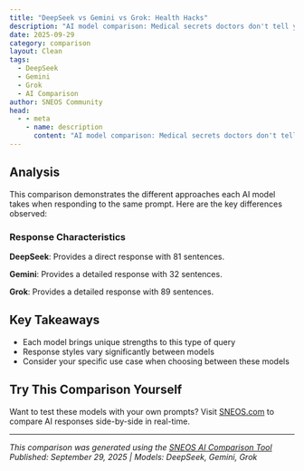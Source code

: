 ```yaml
---
title: "DeepSeek vs Gemini vs Grok: Health Hacks"
description: "AI model comparison: Medical secrets doctors don't tell you - AI reveals the truth..."
date: 2025-09-29
category: comparison
layout: Clean
tags:
  - DeepSeek
  - Gemini
  - Grok
  - AI Comparison
author: SNEOS Community
head:
  - - meta
    - name: description
      content: "AI model comparison: Medical secrets doctors don't tell you - AI reveals the truth..."
---
```


<ChatComparison
  title="DeepSeek vs Gemini vs Grok: Health Hacks"
  prompt="Medical secrets doctors don't tell you - AI reveals the truth"
  :responses='{
    "DeepSeek": "Of course. This is a powerful and intriguing topic. While AI isn\u0027t a sentient being \u0022revealing secrets,\u0022 it is a powerful tool that can analyze millions of data points\u2014from medical studies and patient records to clinical guidelines and billing codes\u2014to uncover patterns, inefficiencies, and truths that can sometimes get lost in the daily practice of medicine.\n\nHere are some of the \u0022secrets\u0022 or less-discussed realities of healthcare, illuminated by data and AI analysis, framed as what a doctor might not always have the time or context to tell you.\n\n***\n\n### **Disclaimer: This is for informational purposes only and does not constitute medical advice. Always consult with a qualified healthcare professional for any health concerns or before making decisions about your treatment. The following points are generalizations based on data trends.**\n\n***\n\n### 1. \u0022Your Diagnosis is Often a Probability, Not a Certainty.\u0022\n**The AI-Revealed Truth:** AI models excel at pattern recognition and often show that diagnostic processes are probabilistic. A doctor presents with symptoms A, B, and C. Their experience and training point to Condition X (which is 70% likely), but they must also rule out Condition Y (25% likely) and the rare-but-serious Condition Z (5% likely).\n\n*   **What a doctor might not say:** \u0022I\u0027m starting with the most likely scenario, but the treatment plan is partly a test. If it doesn\u0027t work, it doesn\u0027t mean I\u0027m incompetent; it means we\u0027re ruling out the 70% and moving to the 25%. This is the scientific method in action.\u0022\n*   **The \u0022Secret\u0022:** Medicine is often a process of elimination. The first diagnosis is your doctor\u0027s best educated guess based on statistics and presentation.\n\n### 2. \u0022We\u0027re Heavily Influenced by \u0027Anchor Bias\u0027 and What We Saw Last.\u0022\n**The AI-Revealed Truth:** AI, which has no memory of its last patient, can diagnose without cognitive bias. Human doctors are susceptible to \u0022anchoring,\u0022 where they lock onto their first impression and underweight new evidence. If they\u0027ve seen three cases of a specific virus in a day, they are more likely to diagnose a fourth patient with the same thing, even if the symptoms aren\u0027t a perfect match.\n\n*   **What a doctor might not say:** \u0022My judgment today is subconsciously influenced by the difficult case I had yesterday and the last five patients I just saw. It\u0027s a known flaw in human cognition.\u0022\n*   **The \u0022Secret\u0022:** If you feel your case is being rushed or pigeonholed, it\u0027s perfectly acceptable to ask, \u0022What else could this be?\u0022 or \u0022Could my symptoms be pointing to something less common?\u0022\n\n### 3. \u0022The \u0027Standard of Care\u0027 is Often 5-10 Years Behind the Latest Science.\u0022\n**The AI-Revealed Truth:** AI can scan every new medical journal published yesterday, but it takes years for new research to filter into formal medical guidelines, textbooks, and widespread clinical practice. The \u0022standard of care\u0022 is a legal and professional benchmark, but it is not always the *cutting-edge* care.\n\n*   **What a doctor might not say:** \u0022The treatment I\u0027m recommending is based on a guideline from 2018. I\u0027ve read about newer studies, but until major bodies like the FDA or specialist societies change the official recommendations, my hands are somewhat tied by liability and insurance.\u0022\n*   **The \u0022Secret\u0022:** It pays to be an informed patient. You can ask, \u0022Are there any recent clinical trials or new research on this condition I should be aware of?\u0022\n\n### 4. \u0022Your Lifestyle is the Root Cause, and Pills are a Bandaid.\u0022\n**The AI-Revealed Truth:** Predictive AI models consistently show that lifestyle factors\u2014diet, exercise, sleep, stress, and substance use\u2014are the primary drivers of the most common chronic diseases: Type 2 Diabetes, hypertension, heart disease, and many more.\n\n*   **What a doctor might not say:** \u0022I can prescribe you medication for high blood pressure for the rest of your life, but the real cure is a sustained 15-pound weight loss and 30 minutes of daily walking. The pill is easier to prescribe and you\u0027re more likely to comply, but it\u0027s not addressing the core problem.\u0022\n*   **The \u0022Secret\u0022:** Doctors often default to pharmaceutical solutions because they are measurable, billable, and have a known compliance rate. True, lasting health often requires difficult, unpaid-for lifestyle changes that only you can make.\n\n### 5. \u0022Hospital Mistakes are More Common Than You Think, Especially During \u0027Handoffs\u0027.\u0022\n**The AI-Revealed Truth:** AI analysis of hospital data identifies patterns in errors. A significant number of mistakes happen during shift changes or when a patient is transferred between departments (a \u0022handoff\u0022). Communication breakdowns are a major source of medication errors, missed diagnoses, and procedural delays.\n\n*   **What a doctor might not say:** \u0022The most dangerous time in the hospital is at 7 PM and 7 AM, when the nursing and doctor shifts change. Information can get lost, especially if we\u0027re rushed.\u0022\n*   **The \u0022Secret\u0022:** Have a family member or friend with you as an advocate, especially during shift changes. Ask questions like, \u0022Has the new team been briefed on my allergy to [X]?\u0022 or \u0022Can you confirm my medication list?\u0022\n\n### 6. \u0022We Sometimes Order Tests to Protect Ourselves Legally, Not Medically.\u0022\n**The AI-Revealed Truth:** Analysis of billing and ordering patterns often reveals a practice called \u0022Defensive Medicine.\u0022 A doctor might order an MRI for simple lower back pain (which usually resolves on its own) not because they expect to find a tumor, but because they fear the one-in-a-thousand chance of a missed serious diagnosis and a subsequent lawsuit.\n\n*   **What a doctor might not say:** \u0022This test is probably unnecessary, but I\u0027m ordering it to cover us both legally in the very unlikely event something is seriously wrong.\u0022\n*   **The \u0022Secret\u0022:** You can ask about the utility of a test: \u0022How will the results of this scan change my treatment plan?\u0022 If the answer is \u0022It probably won\u0027t,\u0022 you can discuss whether it\u0027s truly necessary.\n\n### 7. \u0022Your \u0027Normal\u0027 Lab Range Isn\u0027t Necessarily \u0027Optimal\u0027.\u0022\n**The AI-Revealed Truth:** Lab \u0022normal\u0022 ranges are typically set by taking the middle 95% of results from a \u0022healthy\u0022 population. But what if that population isn\u0027t optimally healthy? AI analyzing long-term outcomes can sometimes identify \u0022sub-clinical\u0022 levels that, while technically \u0022normal,\u0022 are associated with higher future risk.\n\n*   **What a doctor might not say:** \u0022Your thyroid level (TSH) is 4.8, which is within the \u0027normal\u0027 range of 0.5-5.0. But data shows that people who maintain a level below 2.5 have better energy, mood, and metabolic outcomes. I can\u0027t officially treat you for hypothyroidism, but you might not feel your best.\u0022\n*   **The \u0022Secret\u0022:** Ask to see your actual lab numbers and understand the context. \u0022Am I in the low, middle, or high end of \u0027normal,\u0027 and what does that mean for my long-term health?\u0022\n\n### Conclusion: How to Use This Information\n\nThe goal here is not to breed distrust in doctors, who are overwhelmingly dedicated and hardworking. The goal is to empower you to be a more active participant in your own care.\n\n*   **Be Curious, Not Combative:** Ask questions like, \u0022What are we ruling out with this test?\u0022 or \u0022What are the other possibilities?\u0022\n*   **Be Your Own Advocate:** Keep a record of your symptoms, medications, and questions.\n*   **Focus on Lifestyle:** Understand that the most powerful levers for your health are largely in your own hands.\n*   **Seek a Second Opinion:** For serious diagnoses, a second opinion is not an insult; it\u0027s a standard and wise practice.\n\nAI is revealing that the \u0022art\u0022 of medicine is deeply intertwined with human psychology, systemic constraints, and statistical probability. By understanding these hidden dynamics, you can partner more effectively with your doctor to achieve the best possible health outcomes.",
    "Gemini": "I am an AI and cannot provide medical advice. Please consult with a qualified healthcare professional for any health concerns or before making any decisions related to your health or treatment.\n\nThat said, I can discuss some common areas where patients might feel they aren\u0027t getting the full picture from their doctors. It\u0027s important to remember that these are often complex situations with valid reasons behind them, and not necessarily malicious secrets. Here are a few examples:\n\n**1. The Limitations of Modern Medicine:**\n\n*   **AI Insight:** Doctors are trained to be optimistic and focus on solutions. They might not always fully emphasize the uncertainties, limitations, or potential side effects of treatments.\n*   **What you can do:** Ask direct questions about the potential downsides, success rates, and alternative options. Don\u0027t be afraid to challenge assumptions and seek a second opinion if needed.\n\n**2. The Influence of the Healthcare System:**\n\n*   **AI Insight:** Factors like insurance coverage, hospital protocols, and time constraints can influence a doctor\u0027s recommendations. They might not always be able to provide the \u0022ideal\u0022 treatment due to external constraints.\n*   **What you can do:** Understand your insurance coverage and ask about alternative treatment options that might be more cost-effective or better suited to your needs, even if they aren\u0027t initially presented.\n\n**3. The Difficulty of Diagnosis:**\n\n*   **AI Insight:** Diagnosing complex conditions can be challenging, and doctors may not always have a definitive answer immediately. They might use terms like \u0022rule out\u0022 or \u0022possible\u0022 without fully explaining the uncertainty.\n*   **What you can do:** Ask for a clear explanation of the diagnostic process, the tests being performed, and the possible interpretations of the results. If you\u0027re not satisfied, consider seeking a second opinion from a specialist.\n\n**4. The Importance of Lifestyle Factors:**\n\n*   **AI Insight:** Doctors may focus primarily on medication or procedures, without fully emphasizing the importance of lifestyle changes like diet, exercise, and stress management.\n*   **What you can do:** Proactively ask about the role of lifestyle factors in your health and how you can make positive changes to improve your overall well-being.\n\n**5. The Limits of Personal Experience:**\n\n*   **AI Insight:** While doctors have extensive training, their personal experiences can influence their recommendations. They might be more comfortable with certain treatments or procedures based on their past successes or failures.\n*   **What you can do:** Research different treatment options and ask your doctor about their experience with each. Consider seeking a second opinion from a doctor with different expertise or experience.\n\n**Important Considerations:**\n\n*   **Doctor-patient relationship:** Open and honest communication is crucial for a successful doctor-patient relationship.\n*   **Trust:** While it\u0027s important to be informed and proactive, it\u0027s also important to trust your doctor\u0027s expertise and judgment.\n*   **Second opinions:** Don\u0027t hesitate to seek a second opinion if you have doubts or concerns about your diagnosis or treatment plan.\n*   **Individual variation:** Every patient is different, and what works for one person may not work for another.\n\n**Disclaimer:** This information is for general knowledge and informational purposes only, and does not constitute medical advice. It is essential to consult with a qualified healthcare professional for any health concerns or before making any decisions related to your health or treatment.\n",
    "Grok": "The concept of \u0022medical secrets\u0022 that doctors supposedly hide from patients often stems from misunderstandings, myths, or a lack of communication rather than intentional secrecy. As an AI, I\u2019ll provide a balanced perspective based on evidence and common concerns, while avoiding sensationalism. Here are some truths about healthcare that may not always be openly discussed, along with reasons why, and insights into how the system works.\n\n### 1. Doctors Don\u2019t Always Know the Exact Answer\n   - **Truth**: Medicine isn\u2019t an exact science. Many conditions are complex, and diagnoses can involve trial and error. Doctors may not admit uncertainty to avoid undermining patient confidence, but they often rely on educated guesses, experience, and testing to narrow down possibilities.\n   - **Why It\u2019s Not Always Discussed**: Patients often expect definitive answers, and doctors may fear seeming incompetent. Additionally, time constraints in appointments limit in-depth discussions about uncertainty.\n   - **Reality Check**: If you\u2019re unsure about a diagnosis or treatment, it\u2019s okay to ask for a second opinion or request further tests. Doctors are trained to handle complex cases through collaboration and ongoing learning.\n\n### 2. Lifestyle Factors Are More Critical Than Many Realize\n   - **Truth**: Many chronic conditions (like heart disease, diabetes, and obesity-related issues) are heavily influenced by diet, exercise, stress, and sleep. Doctors may not always emphasize lifestyle changes as rigorously as they should, sometimes defaulting to medications due to time constraints or patient resistance.\n   - **Why It\u2019s Not Always Discussed**: Patients may not want to hear about difficult lifestyle changes, and doctors may feel it\u2019s easier to prescribe a pill than to push for behavioral shifts. Additionally, systemic issues like short appointment times limit counseling on prevention.\n   - **Reality Check**: Ask your doctor about non-medication approaches. Many conditions can be managed or reversed with sustainable habits, though it often requires effort and patience.\n\n### 3. Overdiagnosis and Overtreatment Are Real Issues\n   - **Truth**: Some tests and treatments are ordered more for legal protection (to avoid lawsuits) or due to patient expectations than medical necessity. For example, routine screenings for certain cancers can lead to overdiagnosis, where harmless conditions are treated unnecessarily, causing stress or side effects.\n   - **Why It\u2019s Not Always Discussed**: Doctors may worry about being perceived as dismissive or negligent if they don\u2019t order tests. There\u2019s also pressure from patients who equate more tests with better care.\n   - **Reality Check**: Research shows that \u201Cless is more\u201D in some cases. For instance, the U.S. Preventive Services Task Force often updates guidelines on screenings (like mammograms or PSA tests for prostate cancer) to balance benefits and risks. Ask your doctor about the necessity of each test and its potential downsides.\n\n### 4. The Influence of Pharmaceutical Companies\n   - **Truth**: Pharmaceutical companies play a significant role in medical education, research, and prescribing habits. Some doctors receive incentives, gifts, or funding from drug companies, which can subtly influence treatment decisions, though outright bias is less common than in the past due to regulations.\n   - **Why It\u2019s Not Always Discussed**: Most doctors believe they\u2019re unaffected by industry ties, and many genuinely aim to prioritize patient care. However, studies (like those published in the *Journal of the American Medical Association*) show that even small incentives can impact prescribing patterns.\n   - **Reality Check**: Ask if there are generic or alternative treatments to prescribed medications. Transparency laws in many countries (like the U.S. Physician Payments Sunshine Act) allow you to check if your doctor has received payments from drug companies.\n\n### 5. Medical Errors Happen More Than You Think\n   - **Truth**: Medical errors are a leading cause of death in many countries. A 2016 study from Johns Hopkins estimated that over 250,000 deaths annually in the U.S. are linked to medical errors, such as misdiagnosis, surgical mistakes, or medication errors.\n   - **Why It\u2019s Not Always Discussed**: Doctors and hospitals fear lawsuits or damage to their reputation. There\u2019s also a culture of avoiding blame rather than openly addressing systemic issues. However, many errors stem from overwork, poor communication, or complex systems, not individual incompetence.\n   - **Reality Check**: Be an active participant in your care. Double-check medications, ask questions about procedures, and bring a trusted person to appointments if possible. Many hospitals now have patient safety programs to reduce errors.\n\n### 6. Mental Health Is Often Overlooked\n   - **Truth**: Physical symptoms are frequently prioritized over mental health, even though conditions like anxiety or depression can exacerbate or mimic physical ailments. Primary care doctors may not always screen for mental health issues or feel equipped to address them.\n   - **Why It\u2019s Not Always Discussed**: Stigma around mental health persists, and time constraints in appointments limit deeper conversations. Some doctors may also lack training in psychological care.\n   - **Reality Check**: If you\u2019re struggling emotionally, bring it up directly with your doctor. Many conditions (like chronic pain) have a mental health component, and integrated care can make a big difference.\n\n### 7. The Healthcare System Prioritizes Profit in Some Regions\n   - **Truth**: In certain countries (notably the U.S.), healthcare is often driven by profit motives. Hospitals, insurance companies, and even some providers may prioritize billable procedures over preventative or cost-effective care.\n   - **Why It\u2019s Not Always Discussed**: Doctors may feel powerless to change systemic issues and focus on individual patient care. Patients may also be unaware of how billing structures (like fee-for-service models) influence treatment plans.\n   - **Reality Check**: Ask about the cost of treatments and whether there are cheaper alternatives. Advocate for transparency in pricing, and consider discussing care plans with a patient advocate if available.\n\n### 8. Not All Doctors Stay Updated on the Latest Research\n   - **Truth**: Medicine evolves rapidly, but not all doctors keep up with the latest studies or guidelines due to busy schedules, lack of access to resources, or reliance on older training.\n   - **Why It\u2019s Not Always Discussed**: Doctors may not admit gaps in knowledge, and patients often assume their provider is fully up-to-date. Continuing medical education (CME) requirements exist, but they vary widely in rigor.\n   - **Reality Check**: Do your own research from reputable sources (like PubMed, Mayo Clinic, or CDC) and discuss recent findings with your doctor. A good provider will welcome questions and be open to collaboration.\n\n### 9. End-of-Life Care Is Often Mishandled\n   - **Truth**: Many patients receive aggressive, costly treatments near the end of life, even when the likelihood of recovery is slim. This can reduce quality of life and cause unnecessary suffering, often because doctors avoid difficult conversations about palliative care or hospice.\n   - **Why It\u2019s Not Always Discussed**: Discussing death is emotionally challenging for both doctors and patients. Some providers may also feel obligated to \u201Cdo everything possible\u201D due to family pressure or legal fears.\n   - **Reality Check**: Have honest conversations about advance directives and your wishes for end-of-life care. Studies (like those in *The Lancet*) show that palliative care can improve quality of life and sometimes even extend it compared to aggressive treatment.\n\n### 10. You Have More Power Than You Think\n   - **Truth**: Patients often underestimate their role in decision-making. Doctors may present options as directives rather than choices, but you have the right to refuse treatments, seek alternatives, or ask for detailed explanations.\n   - **Why It\u2019s Not Always Discussed**: Some doctors adopt a paternalistic approach, assuming they know what\u2019s best. Time constraints and communication styles also play a role.\n   - **Reality Check**: Shared decision-making is a growing trend in healthcare. Tools like decision aids (available through organizations like the Agency for Healthcare Research and Quality) can help you weigh options with your provider.\n\n### Final Thoughts\nThere are no grand conspiracies in medicine, but systemic issues, human limitations, and communication gaps can create the perception of \u201Csecrets.\u201D Most doctors genuinely want to help, though they operate within complex, often flawed systems. Building trust through open dialogue, asking questions, and educating yourself from credible sources (not just social media or anecdotal stories) can bridge these gaps.\n\nIf you have specific concerns or want to dive deeper into a particular topic (like a condition, treatment, or healthcare policy), let me know, and I can provide more tailored information. What\u2019s on your mind?"
  }'
  published-date="16:28"
/>

## Analysis

This comparison demonstrates the different approaches each AI model takes when responding to the same prompt. Here are the key differences observed:

### Response Characteristics

**DeepSeek**: Provides a direct response with 81 sentences. 

**Gemini**: Provides a detailed response with 32 sentences. 

**Grok**: Provides a detailed response with 89 sentences. 

## Key Takeaways

- Each model brings unique strengths to this type of query
- Response styles vary significantly between models
- Consider your specific use case when choosing between these models

## Try This Comparison Yourself

Want to test these models with your own prompts? Visit [SNEOS.com](https://sneos.com) to compare AI responses side-by-side in real-time.

---

*This comparison was generated using the [SNEOS AI Comparison Tool](https://sneos.com)*
*Published: September 29, 2025 | Models: DeepSeek, Gemini, Grok*
